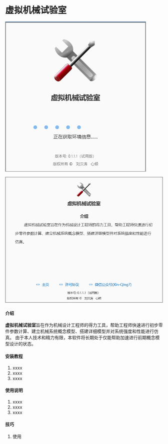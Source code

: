 # 虚拟机械试验室
 
 
![输入图片说明](RepositoryResources/startupImage.png)

![输入图片说明](RepositoryResources/aboutImage.png)
 
 
#### 介绍

**虚拟机械试验室**旨在作为机械设计工程师的得力工具，帮助工程师快速进行初步零件参数计算、建立机械系统概念模型、搭建详细模型并对系统强度和性能进行仿真。
由于本人技术和精力有限，本软件将长期处于仅能帮助加速进行前期概念模型设计的状态。


#### 安装教程

1.  xxxx
2.  xxxx
3.  xxxx

#### 使用说明

1.  xxxx
2.  xxxx
3.  xxxx

#### 技巧

1.  使用
